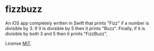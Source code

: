 fizzbuzz
========

An iOS app completely written in Swift that prints "Fizz" if a number is divisible by 3. If it is divisible by 5 then it prints "Buzz". Finally, if it is divisible by both 3 and 5 then it prints "FizzBuzz".

License [MIT](http://opensource.org/licenses/MIT).
